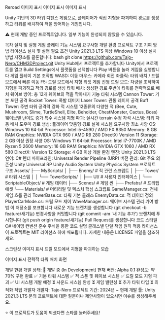Reroad
이미지 표시
이미지 표시
이미지 표시

Unity 기반의 3D 타워 디펜스 게임으로, 플레이어가 직접 지형을 파괴하여 경로를 생성하고 타워를 배치하여 적을 방어하는 게임입니다.

⚠️ 현재 개발 중인 프로젝트입니다. 일부 기능이 완성되지 않았을 수 있습니다.

목차
설치 및 실행
게임 플레이
기능
시스템 요구사항
개발 환경
프로젝트 구조
기여 방법
라이선스
설치 및 실행
필요 조건
Unity 2021.3 LTS 이상
Windows 10 이상
설치 방법
저장소를 클론합니다:
bash
git clone https://github.com/Tajo-Nero/CHM3DProject.git
Unity Hub에서 프로젝트를 추가합니다
Unity에서 프로젝트를 열고 Build Settings에서 플랫폼을 선택합니다
Play 버튼을 눌러 게임을 실행합니다
게임 플레이
기본 조작법
WASD: 이동
마우스: 카메라 회전
좌클릭: 타워 배치 / 드릴 모드에서 빠른 이동
F5: 드릴 모드에서 지형 리셋
게임 진행
드릴 모드: 차량을 조작하여 지형을 파괴하고 적의 경로를 생성
타워 배치: 생성한 경로 주변에 타워를 전략적으로 배치
웨이브 방어: 총 12개 웨이브의 적을 막아내기
기능
타워 시스템
Cannon Tower: 기본 포탄 공격
Rocket Tower: 폭발 데미지
Laser Tower: 관통 레이저 공격
Buff Tower: 주변 타워 공격력 강화
적 시스템
12종류의 다양한 적 (Bee, Cute, Mushroom, Slime, TurtleShell, Elite, Beholder, ChestMonster, Cactus, Boss)
웨이브별 난이도 증가
특수 시스템
지형 파괴: 실시간 terrain 수정
자석 시스템: 타워 자동 배치 도우미
경로 생성: 플레이어 맞춤형 경로 설계
시스템 요구사항
최소 사양
OS: Windows 10 64-bit
Processor: Intel i5-4590 / AMD FX 8350
Memory: 8 GB RAM
Graphics: NVIDIA GTX 960 / AMD R9 280
DirectX: Version 11
Storage: 2 GB 이상
권장 사양
OS: Windows 11 64-bit
Processor: Intel i7-7700K / AMD Ryzen 5 2600
Memory: 16 GB RAM
Graphics: NVIDIA GTX 1060 / AMD RX 580
DirectX: Version 12
Storage: 4 GB 이상
개발 환경
엔진: Unity 2021.3 LTS
언어: C#
렌더 파이프라인: Universal Render Pipeline (URP)
버전 관리: Git
주요 의존성
Unity Universal RP
Unity Audio System
Unity Physics System
프로젝트 구조
Assets/
├── MyScripts/
│   ├── Enemy/           # 적 관련 스크립트
│   ├── Tower/           # 타워 시스템
│   │   └── TowerScripts/
│   ├── UI/              # 사용자 인터페이스
│   └── ScriptableObject/ # 게임 데이터
├── Scenes/              # 게임 씬
├── Prefabs/             # 프리팹 에셋
└── Materials/           # 머티리얼 및 텍스처
핵심 스크립트
GameManager.cs: 전체 게임 흐름 관리
TowerBase.cs: 타워 기본 클래스
EnemyData.cs: 적 데이터 정의
PlayerCarMode.cs: 드릴 모드 제어
WaveManager.cs: 웨이브 시스템 관리
기여 방법
이 저장소를 포크합니다
새로운 기능 브랜치를 생성합니다 (git checkout -b feature/새기능)
변경사항을 커밋합니다 (git commit -am '새 기능 추가')
브랜치에 푸시합니다 (git push origin feature/새기능)
Pull Request를 생성합니다
코드 스타일
C# 네이밍 컨벤션 준수
주석을 통한 코드 설명
클래스별 단일 책임 원칙 적용
라이선스
이 프로젝트는 MIT 라이선스 하에 배포됩니다. 자세한 내용은 LICENSE 파일을 참조하세요.

스크린샷
이미지 표시
드릴 모드에서 지형을 파괴하는 모습

이미지 표시
전략적 타워 배치 화면

개발 현황
개발 상태: 🚧 개발 중 (In Development)
현재 버전: Alpha 0.1
완성도: 약 70%
구현 완료
✅ 기본 타워 시스템
✅ 적 스폰 및 웨이브 시스템
✅ 드릴 모드 지형 파괴
✅ UI 시스템
개발 예정
⏳ 사운드 시스템 완성
⏳ 게임 밸런싱
⏳ 추가 타워 타입
⏳ 최적화 작업
개발자
개발자: Tajo-Nero
프로젝트 기간: 2024년 ~ 현재
개발 툴: Unity 2021.3 LTS
문의
프로젝트에 대한 질문이나 제안사항이 있으시면 이슈를 생성해주세요.

⭐ 이 프로젝트가 도움이 되셨다면 스타를 눌러주세요!


 
